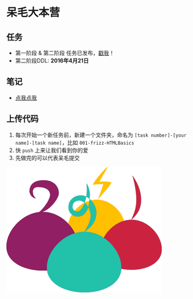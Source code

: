# 呆毛大本营

## 任务
- 第一阶段 & 第二阶段 任务已发布，[戳我](http://ife.baidu.com/task/all)！
- 第二阶段DDL: **2016年4月21日**

## 笔记
- [点我点我](./notes)

## 上传代码
1. 每次开始一个新任务前，新建一个文件夹，命名为 `[task number]-[your name]-[task name]`，比如 `001-frizz-HTMLBasics`
2. 快 `push` 上来让我们看到你的爱
3. 先做完的可以代表呆毛提交

![Thanks Xinxin](frizz.png)
